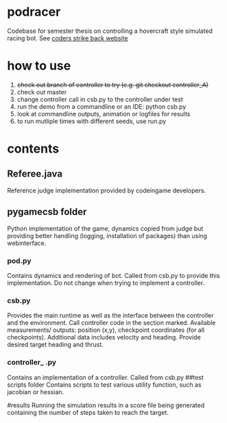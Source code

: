 # podracer

Codebase for semester thesis on controlling a hovercraft style simulated racing bot. See [coders strike back website](https://www.codingame.com/ide/puzzle/coders-strike-back)

# how to use
1. ~~check out branch of controller to try (e.g. git checkout controller_A)~~
1. check out master
2. change controller call in csb.py to the controller under test
3. run the demo from a commandline or an IDE: python csb.py
4. look at commandline outputs, animation or logfiles for results
5. to run mutliple times with different seeds, use run.py

# contents
## Referee.java
Reference judge implementation provided by codeingame developers.

## pygamecsb folder
Python implementation of the game, dynamics copied from judge but providing better handling (logging, installation of packages) than using webinterface.

### pod.py
Contains dynamics and rendering of bot. Called from csb.py to provide this implementation. Do not change when trying to implement a controller.

### csb.py
Provides the main runtime as well as the interface between the controller and the environment. Call controller code in the section marked.
Available measurements/ outputs: position (x,y), checkpoint coordinates (for all checkpoints). Additional data includes velocity and heading.
Provide desired target heading and thrust.

### controller_ .py
Contains an implementation of a controller. Called from csb.py
##test scripts folder
Contains scripts to test various utility function, such as jacobian or hessian.

#results
Running the simulation results in a score file being generated containing the number of steps taken to reach the target.